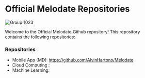 # Official Melodate Repositories

![Group 1023](https://github.com/user-attachments/assets/ad1809f7-9eee-411a-801b-4687c675e2d2)

Welcome to the Official Melodate Github repository! This repository contains the following repositories:

### Repositories
- Mobile App (MD): https://github.com/AlvinHartono/Melodate
- Cloud Computing :
- Machine Learning:


